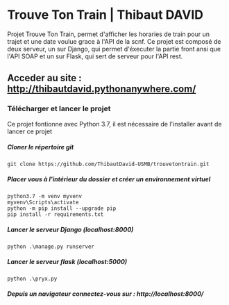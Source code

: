 # Trouve Ton Train | Thibaut DAVID

Projet Trouve Ton Train, permet d'afficher les horaries de train pour un trajet et une date voulue grace à l'API de la scnf.
Ce projet est composé de deux serveur, un sur Django, qui permet d'éxecuter la partie front ansi que l'API SOAP et un sur Flask,
qui sert de serveur pour l'API rest.

## Acceder au site : http://thibautdavid.pythonanywhere.com/

### Télécharger et lancer le projet

Ce projet fontionne avec Python 3.7, il est nécessaire de l'installer avant de lancer ce projet

##### Cloner le répertoire git
```
git clone https://github.com/ThibautDavid-USMB/trouvetontrain.git
```
##### Placer vous à l'intérieur du dossier et créer un environnement virtuel
```
python3.7 -m venv myvenv
myvenv\Scripts\activate
python -m pip install --upgrade pip
pip install -r requirements.txt
```
##### Lancer le serveur Django (localhost:8000)
```
python .\manage.py runserver
```
##### Lancer le serveur flask (localhost:5000)
```
python .\pryx.py
```
##### Depuis un navigateur connectez-vous sur : http://localhost:8000/

